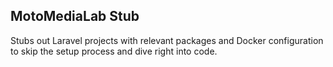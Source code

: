 ## MotoMediaLab Stub

Stubs out Laravel projects with relevant packages and Docker configuration to
skip the setup process and dive right into code.

